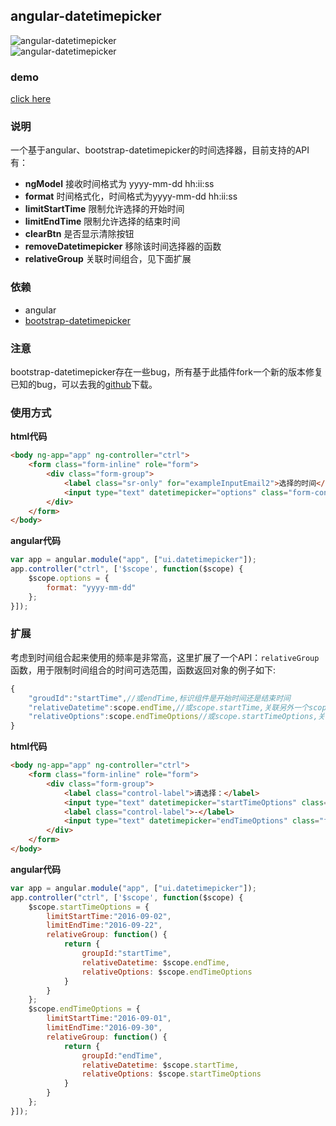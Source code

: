 ## angular-datetimepicker
![angular-datetimepicker](https://github.com/linjinying/angular-components/blob/master/angular-datetimepicker/screenshot.png)  
![angular-datetimepicker](https://github.com/linjinying/angular-components/blob/master/angular-datetimepicker/screenshot2.png)  
### demo
[click here](https://techjs.cn/demo/angular-components/angular-datetimepicker/)
### 说明
一个基于angular、bootstrap-datetimepicker的时间选择器，目前支持的API有：  
- **ngModel** 接收时间格式为 yyyy-mm-dd hh:ii:ss  
- **format** 时间格式化，时间格式为yyyy-mm-dd hh:ii:ss  
- **limitStartTime** 限制允许选择的开始时间  
- **limitEndTime** 限制允许选择的结束时间  
- **clearBtn** 是否显示清除按钮  
- **removeDatetimepicker** 移除该时间选择器的函数
- **relativeGroup** 关联时间组合，见下面扩展

### 依赖

- angular
- [bootstrap-datetimepicker](https://github.com/linjinying/bootstrap-datetimepicker)

### 注意

bootstrap-datetimepicker存在一些bug，所有基于此插件fork一个新的版本修复已知的bug，可以去我的[github](https://github.com/linjinying/bootstrap-datetimepicker)下载。

### 使用方式  

**html代码**  
```html
<body ng-app="app" ng-controller="ctrl">
    <form class="form-inline" role="form">
        <div class="form-group">
            <label class="sr-only" for="exampleInputEmail2">选择的时间</label>
            <input type="text" datetimepicker="options" class="form-control" name="date" ng-model="date" placeholder="请输入时间" required readonly="readonly" />
        </div>
    </form>
</body>
```

**angular代码**
```javascript 
var app = angular.module("app", ["ui.datetimepicker"]);
app.controller("ctrl", ['$scope', function($scope) {
    $scope.options = {
        format: "yyyy-mm-dd"
    };
}]);
```

### 扩展
考虑到时间组合起来使用的频率是非常高，这里扩展了一个API：`relativeGroup`函数，用于限制时间组合的时间可选范围，函数返回对象的例子如下:  
```javascript
{
	"groudId":"startTime",//或endTime,标识组件是开始时间还是结束时间
	"relativeDatetime":scope.endTime,//或scope.startTime,关联另外一个scope
	"relativeOptions":scope.endTimeOptions//或scope.startTimeOptions,关联另外一个配置项目
}
```
**html代码**  
```html
<body ng-app="app" ng-controller="ctrl">
    <form class="form-inline" role="form">
        <div class="form-group">
            <label class="control-label">请选择：</label>
            <input type="text" datetimepicker="startTimeOptions" class="form-control" name="startTime" ng-model="startTime" placeholder="请输入开始时间" required readonly="readonly" />
            <label class="control-label">-</label>
            <input type="text" datetimepicker="endTimeOptions" class="form-control" name="endTime" ng-model="endTime" placeholder="请输入结束时间" required readonly="readonly" />
        </div>
    </form>
</body>
```

**angular代码**
```javascript 
var app = angular.module("app", ["ui.datetimepicker"]);
app.controller("ctrl", ['$scope', function($scope) {
    $scope.startTimeOptions = {
        limitStartTime:"2016-09-02",
        limitEndTime:"2016-09-22",
        relativeGroup: function() {
            return {
                groupId:"startTime",
                relativeDatetime: $scope.endTime,
                relativeOptions: $scope.endTimeOptions
            }
        }
    };
    $scope.endTimeOptions = {
        limitStartTime:"2016-09-01",
        limitEndTime:"2016-09-30",
        relativeGroup: function() {
            return {
                groupId:"endTime",
                relativeDatetime: $scope.startTime,
                relativeOptions: $scope.startTimeOptions
            }
        }
    };
}]);
```